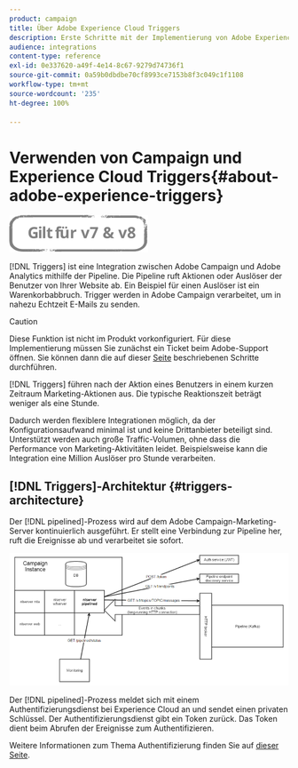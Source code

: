 ```yaml
---
product: campaign
title: Über Adobe Experience Cloud Triggers
description: Erste Schritte mit der Implementierung von Adobe Experience Cloud Triggers.
audience: integrations
content-type: reference
exl-id: 0e337620-a49f-4e14-8c67-9279d74736f1
source-git-commit: 0a59b0dbdbe70cf8993ce7153b8f3c049c1f1108
workflow-type: tm+mt
source-wordcount: '235'
ht-degree: 100%

---
```


# Verwenden von Campaign und Experience Cloud Triggers{#about-adobe-experience-triggers}

![](../../assets/common.svg)

[!DNL Triggers] ist eine Integration zwischen Adobe Campaign und Adobe Analytics mithilfe der Pipeline. Die Pipeline ruft Aktionen oder Auslöser der Benutzer von Ihrer Website ab. Ein Beispiel für einen Auslöser ist ein Warenkorbabbruch. Trigger werden in Adobe Campaign verarbeitet, um in nahezu Echtzeit E-Mails zu senden.

>[!CAUTION]
>
>Diese Funktion ist nicht im Produkt vorkonfiguriert. Für diese Implementierung müssen Sie zunächst ein Ticket beim Adobe-Support öffnen. Sie können dann die auf dieser [Seite](../../integrations/using/configuring-pipeline.md#prerequisites) beschriebenen Schritte durchführen.

[!DNL Triggers] führen nach der Aktion eines Benutzers in einem kurzen Zeitraum Marketing-Aktionen aus. Die typische Reaktionszeit beträgt weniger als eine Stunde.

Dadurch werden flexiblere Integrationen möglich, da der Konfigurationsaufwand minimal ist und keine Drittanbieter beteiligt sind.
Unterstützt werden auch große Traffic-Volumen, ohne dass die Performance von Marketing-Aktivitäten leidet. Beispielsweise kann die Integration eine Million Auslöser pro Stunde verarbeiten.

## [!DNL Triggers]-Architektur  {#triggers-architecture}

Der [!DNL pipelined]-Prozess wird auf dem Adobe Campaign-Marketing-Server kontinuierlich ausgeführt. Er stellt eine Verbindung zur Pipeline her, ruft die Ereignisse ab und verarbeitet sie sofort.

![](assets/triggers_2.png)

Der [!DNL pipelined]-Prozess meldet sich mit einem Authentifizierungsdienst bei Experience Cloud an und sendet einen privaten Schlüssel. Der Authentifizierungsdienst gibt ein Token zurück. Das Token dient beim Abrufen der Ereignisse zum Authentifizieren.

Weitere Informationen zum Thema Authentifizierung finden Sie auf [dieser Seite](../../integrations/using/configuring-adobe-io.md).
